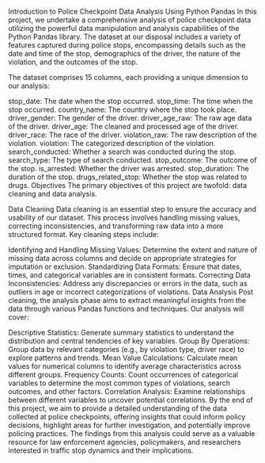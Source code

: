 Introduction to Police Checkpoint Data Analysis Using Python Pandas
In this project, we undertake a comprehensive analysis of police checkpoint data utilizing the powerful data manipulation and analysis capabilities of the Python Pandas library. The dataset at our disposal includes a variety of features captured during police stops, encompassing details such as the date and time of the stop, demographics of the driver, the nature of the violation, and the outcomes of the stop.

The dataset comprises 15 columns, each providing a unique dimension to our analysis:

stop_date: The date when the stop occurred.
stop_time: The time when the stop occurred.
country_name: The country where the stop took place.
driver_gender: The gender of the driver.
driver_age_raw: The raw age data of the driver.
driver_age: The cleaned and processed age of the driver.
driver_race: The race of the driver.
violation_raw: The raw description of the violation.
violation: The categorized description of the violation.
search_conducted: Whether a search was conducted during the stop.
search_type: The type of search conducted.
stop_outcome: The outcome of the stop.
is_arrested: Whether the driver was arrested.
stop_duration: The duration of the stop.
drugs_related_stop: Whether the stop was related to drugs.
Objectives
The primary objectives of this project are twofold: data cleaning and data analysis.

Data Cleaning
Data cleaning is an essential step to ensure the accuracy and usability of our dataset. This process involves handling missing values, correcting inconsistencies, and transforming raw data into a more structured format. Key cleaning steps include:

Identifying and Handling Missing Values: Determine the extent and nature of missing data across columns and decide on appropriate strategies for imputation or exclusion.
Standardizing Data Formats: Ensure that dates, times, and categorical variables are in consistent formats.
Correcting Data Inconsistencies: Address any discrepancies or errors in the data, such as outliers in age or incorrect categorizations of violations.
Data Analysis
Post cleaning, the analysis phase aims to extract meaningful insights from the data through various Pandas functions and techniques. Our analysis will cover:

Descriptive Statistics: Generate summary statistics to understand the distribution and central tendencies of key variables.
Group By Operations: Group data by relevant categories (e.g., by violation type, driver race) to explore patterns and trends.
Mean Value Calculations: Calculate mean values for numerical columns to identify average characteristics across different groups.
Frequency Counts: Count occurrences of categorical variables to determine the most common types of violations, search outcomes, and other factors.
Correlation Analysis: Examine relationships between different variables to uncover potential correlations.
By the end of this project, we aim to provide a detailed understanding of the data collected at police checkpoints, offering insights that could inform policy decisions, highlight areas for further investigation, and potentially improve policing practices. The findings from this analysis could serve as a valuable resource for law enforcement agencies, policymakers, and researchers interested in traffic stop dynamics and their implications.
